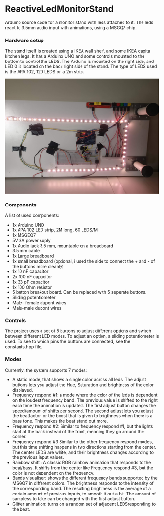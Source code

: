 
# ReactiveLedMonitorStand
Arduino source code for a monitor stand with leds attached to it. The leds react to 3.5mm audio input with animations, using a MSGQ7 chip.


### Hardware setup
The stand itself is created using a IKEA wall shelf, and some IKEA capita kitchen legs. It has a Arduino UNO and some controls mounted to the bottom to control the LEDS. The Arduino is mounted on the right side, and LED 0 is located on the back right side of the stand. The type of LEDS used is the APA 102, 120 LEDS on a 2m strip.

![Setup](Images/setup.png)


### Components
A list of used components:

 - 1x Arduino UNO
 - 1x APA 102 LED strip, 2M long, 60 LEDS/M
 - 1x MSGEQ7 
 - 5V 8A power suply
 - 1x Audio jack 3.5 mm, mountable on a breadboard
 - 3.5 mm cable 
 - 1x Large breadboard
 - 1x small breadboard (optional, i used the side to connect the + and - of the buttons more cleanly)
 - 1x 10 nF capacitor
 - 2x 100 nF capacitor
 - 1x 33 pF capacitor
 - 1x 100 Ohm resistor
 - 5 button breakout board. Can be replaced with 5 seperate buttons.
 - Sliding potentiometer
 - Male- female dupont wires
 - Male-male dupont wires

### Controls
The project uses a set of 5 buttons to adjust different options and switch between different LED modes. To adjust an option, a sliding potentiometer is used. To see to which pins the buttons are connected, see the constants.hpp file.

### Modes
Currently, the system supports 7 modes:
 -  A static mode, that shows a single color across all leds. The adjust buttons lets you adjust the Hue, Saturation and brightness of the color displayed.
 - Frequency respond #1: a mode where the color of the leds is dependent on the loudest frequency band. The previous value is shifted to the right each time the animation is updated. The first adjust button changes the speed/amount of shifts per second. The second adjust lets you adjust the beatfactor, or the boost that is given to brigthness when there is a bass tone. This makes the beat stand out more.
 - Frequency respond #2: Similar to frequency respond #1, but the lights start at the back instead of the front, meaning they go around the corner.
 - Frequency respond #3 Similar to the other frequency respond modes, but this time shifting happens in two directions starting from the center. The center LEDS are white, and their brightness changes according to the previous input values.
 - Rainbow shift : A classic RGB rainbow animation that responds to the beat/bass. It shifts from the center like Frequency respond #3, but the color is not dependent on the frequency.
 - Bands visualiser: shows the different frequency bands supported by the MSGQ7 in different colors. The brightness responds to the intensity of the corresponding band. The resulting brightness is the average of a certain amount of previous inputs, to smooth it out a bit. The amount of sampless to take can be changed with the first adjust button.
 - Glitter animation: turns on a random set of adjacent LEDSresponding to the beat. 
